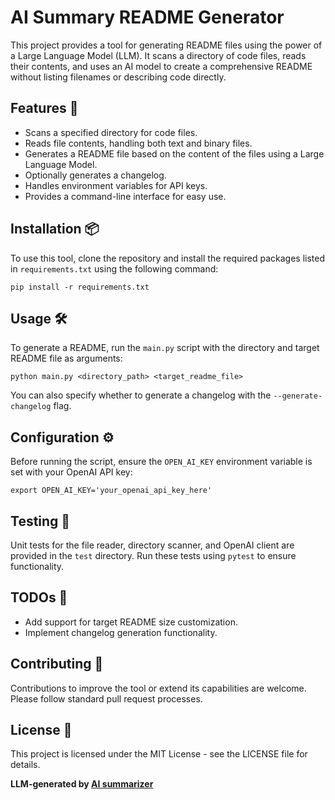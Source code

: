# AI Summary README Generator

This project provides a tool for generating README files using the power of a Large Language Model (LLM). It scans a directory of code files, reads their contents, and uses an AI model to create a comprehensive README without listing filenames or describing code directly.

## Features 🌟

- Scans a specified directory for code files.
- Reads file contents, handling both text and binary files.
- Generates a README file based on the content of the files using a Large Language Model.
- Optionally generates a changelog.
- Handles environment variables for API keys.
- Provides a command-line interface for easy use.

## Installation 📦

To use this tool, clone the repository and install the required packages listed in `requirements.txt` using the following command:

```
pip install -r requirements.txt
```

## Usage 🛠️

To generate a README, run the `main.py` script with the directory and target README file as arguments:

```
python main.py <directory_path> <target_readme_file>
```

You can also specify whether to generate a changelog with the `--generate-changelog` flag.

## Configuration ⚙️

Before running the script, ensure the `OPEN_AI_KEY` environment variable is set with your OpenAI API key:

```
export OPEN_AI_KEY='your_openai_api_key_here'
```

## Testing 🧪

Unit tests for the file reader, directory scanner, and OpenAI client are provided in the `test` directory. Run these tests using `pytest` to ensure functionality.

## TODOs 📝

- Add support for target README size customization.
- Implement changelog generation functionality.

## Contributing 🤝

Contributions to improve the tool or extend its capabilities are welcome. Please follow standard pull request processes.

## License 📄

This project is licensed under the MIT License - see the LICENSE file for details.


**LLM-generated by [AI summarizer](https://github.com/leonardoandrade/ai_summary)**
